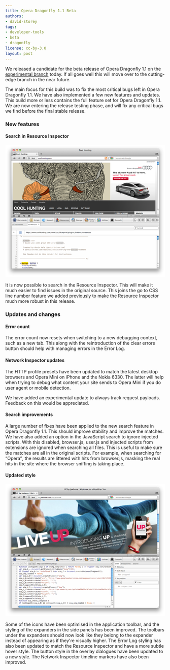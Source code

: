 ```yaml
---
title: Opera Dragonfly 1.1 Beta
authors:
- david-storey
tags:
- developer-tools
- beta
- dragonfly
license: cc-by-3.0
layout: post
---
```


<p>We released a candidate for the beta release of Opera Dragonfly 1.1 on the <a href="http://my.opera.com/dragonfly/blog/getting-opera-dragonfly-ready-for-opera-11/#enable">experimental branch</a> today. If all goes well this will move over to the cutting-edge branch in the near future.</p>

<p>The main focus for this build was to fix the most critical bugs left in Opera Dragonfly 1.1. We have also implemented a few new features and updates. This build more or less contains the full feature set for Opera Dragonfly 1.1. We are now entering the release testing phase, and will fix any critical bugs we find before the final stable release.</p>

<h3>New features</h3>

<h4>Search in Resource Inspector</h4>

<img src="/blog/opera-dragonfly-1-1-beta-candidate/Screen%20shot%202011-07-25%20at%2022.01.06.png" alt=" " />

<p>It is now possible to search in the Resource Inspector. This will make it much easier to find issues in the original source. This joins the go to CSS line number feature we added previously to make the Resource Inspector much more robust in this release.</p>

<h3>Updates and changes</h3>

<h4>Error count</h4>

<p>The error count now resets when switching to a new debugging context, such as a new tab. This along with the reintroduction of the clear errors button should help with managing errors in the Error Log.</p>

<h4>Network Inspector updates</h4>

<p>The HTTP profile presets have been updated to match the latest desktop browsers and Opera Mini on iPhone and the Nokia 6330. The latter will help when trying to debug what content your site sends to Opera Mini if you do user agent or mobile detection.</p>

<p>We have added an experimental update to always track request payloads. Feedback on this would be appreciated.</p>

<h4>Search improvements</h4>

<p>A large number of fixes have been applied to the new search feature in Opera Dragonfly 1.1. This should improve stability and improve the matches. We have also added an option in the JavaScript search to ignore injected scripts. With this disabled, browser.js, user.js and injected scripts from extensions are ignored when searching all files. This is useful to make sure the matches are all in the original scripts. For example, when searching for <q>Opera</q>, the results are littered with hits from browser.js, masking the real hits in the site where the browser sniffing is taking place.</p>

<h4>Updated style</h4>

<img src="/blog/opera-dragonfly-1-1-beta-candidate/Screen%20shot%202011-07-25%20at%2022.11.15.png" alt="" />

<p>Some of the icons have been optimised in the application toolbar, and the styling of the expanders in the side panels has been improved. The toolbars under the expanders should now look like they belong to the expander instead of appearing as if they&#39;re visually higher. The Error Log styling has also been updated to match the Resource Inspector and have a more subtle hover style.  The button style in the overlay dialogues have been updated to a new style. The Network Inspector timeline markers have also been improved.</p>
